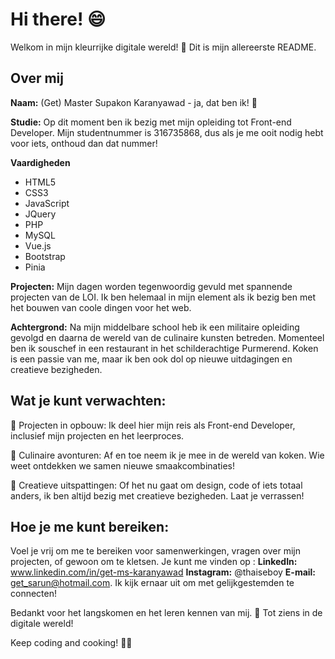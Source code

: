 


# Hi there! 😄

Welkom in mijn kleurrijke digitale wereld! 🚀 Dit is mijn allereerste README.

## Over mij

**Naam:**
(Get) Master Supakon Karanyawad - ja, dat ben ik! 🌟

**Studie:**
Op dit moment ben ik bezig met mijn opleiding tot Front-end Developer. Mijn studentnummer is 316735868, dus als je me ooit nodig hebt voor iets, onthoud dan dat nummer!

**Vaardigheden**

 - HTML5
 - CSS3
 - JavaScript
 - JQuery
 - PHP
 - MySQL
 - Vue.js
 - Bootstrap
 - Pinia

**Projecten:**
Mijn dagen worden tegenwoordig gevuld met spannende projecten van de LOI. Ik ben helemaal in mijn element als ik bezig ben met het bouwen van coole dingen voor het web.

**Achtergrond:**
Na mijn middelbare school heb ik een militaire opleiding gevolgd en daarna de wereld van de culinaire kunsten betreden. Momenteel ben ik souschef in een restaurant in het schilderachtige Purmerend. Koken is een passie van me, maar ik ben ook dol op nieuwe uitdagingen en creatieve bezigheden.

## Wat je kunt verwachten:

🚧 Projecten in opbouw: Ik deel hier mijn reis als Front-end Developer, inclusief mijn projecten en het leerproces.

🍳 Culinaire avonturen: Af en toe neem ik je mee in de wereld van koken. Wie weet ontdekken we samen nieuwe smaakcombinaties!

🎨 Creatieve uitspattingen: Of het nu gaat om design, code of iets totaal anders, ik ben altijd bezig met creatieve bezigheden. Laat je verrassen!

## Hoe je me kunt bereiken:

Voel je vrij om me te bereiken voor samenwerkingen, vragen over mijn projecten, of gewoon om te kletsen. 
Je kunt me vinden op :
**LinkedIn:** www.linkedin.com/in/get-ms-karanyawad
**Instagram:** @thaiseboy 
**E-mail:** get_sarun@hotmail.com. 
Ik kijk ernaar uit om met gelijkgestemden te connecten!

Bedankt voor het langskomen en het leren kennen van mij. 🌈 Tot ziens in de digitale wereld!

Keep coding and cooking! 🚀🍲
